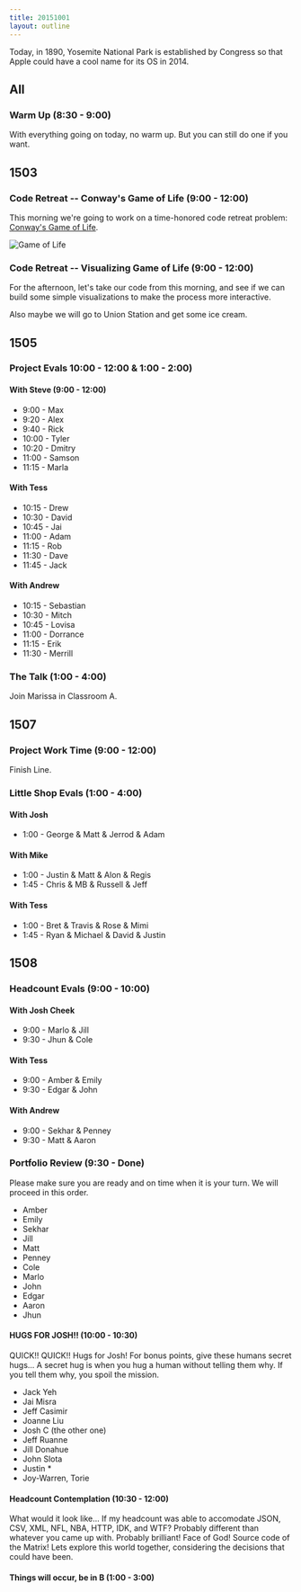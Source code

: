 ```yaml
---
title: 20151001
layout: outline
---
```


Today, in 1890, Yosemite National Park is established by Congress so that Apple could have a cool name for its OS in 2014.

## All

### Warm Up (8:30 - 9:00)

With everything going on today, no warm up. But you can still do one if you want.

## 1503

### Code Retreat -- Conway's Game of Life (9:00 - 12:00)

This morning we're going to work on a time-honored code retreat problem:
[Conway's Game of Life](https://en.wikipedia.org/wiki/Conway%27s_Game_of_Life).

![Game of Life](https://media.giphy.com/media/XwRHJ1eCGLju8/giphy.gif)

### Code Retreat -- Visualizing Game of Life (9:00 - 12:00)

For the afternoon, let's take our code from this morning, and see if
we can build some simple visualizations to make the process more interactive.

Also maybe we will go to Union Station and get some ice cream.

## 1505

### Project Evals 10:00 - 12:00 & 1:00 - 2:00)

#### With Steve (9:00 - 12:00)

* 9:00 - Max
* 9:20 - Alex
* 9:40 - Rick
* 10:00 - Tyler
* 10:20 - Dmitry
* 11:00 - Samson
* 11:15 - Marla

#### With Tess

* 10:15 - Drew
* 10:30 - David
* 10:45 - Jai
* 11:00 - Adam
* 11:15 - Rob
* 11:30 - Dave
* 11:45 - Jack

#### With Andrew

* 10:15 - Sebastian
* 10:30 - Mitch
* 10:45 - Lovisa
* 11:00 - Dorrance
* 11:15 - Erik
* 11:30 - Merrill


### The Talk (1:00 - 4:00)

Join Marissa in Classroom A.


## 1507

### Project Work Time (9:00 - 12:00)

Finish Line.

### Little Shop Evals (1:00 - 4:00)

#### With Josh

* 1:00 - George & Matt & Jerrod & Adam

#### With Mike

* 1:00 - Justin & Matt & Alon & Regis
* 1:45 - Chris & MB & Russell & Jeff

#### With Tess

* 1:00 - Bret & Travis & Rose & Mimi
* 1:45 - Ryan & Michael & David & Justin


## 1508

### Headcount Evals (9:00 - 10:00)

#### With Josh Cheek

* 9:00 - Marlo & Jill
* 9:30 - Jhun & Cole

#### With Tess

* 9:00 - Amber & Emily
* 9:30 - Edgar & John

#### With Andrew

* 9:00 - Sekhar & Penney
* 9:30 - Matt & Aaron

### Portfolio Review (9:30 - Done)

Please make sure you are ready and on time when it is your turn. We will proceed in this order.

* Amber
* Emily
* Sekhar
* Jill
* Matt
* Penney
* Cole
* Marlo
* John
* Edgar
* Aaron
* Jhun

#### HUGS FOR JOSH!! (10:00 - 10:30)

QUICK!! QUICK!! Hugs for Josh!
For bonus points, give these humans secret hugs...
A secret hug is when you hug a human without telling them why.
If you tell them why, you spoil the mission.

* Jack Yeh
* Jai Misra
* Jeff Casimir
* Joanne Liu
* Josh C (the other one)
* Jeff Ruanne
* Jill Donahue
* John Slota
* Justin *
* Joy-Warren, Torie

#### Headcount Contemplation (10:30 - 12:00)

What would it look like...
If my headcount was able to accomodate JSON, CSV, XML, NFL, NBA, HTTP, IDK, and WTF?
Probably different than whatever you came up with.
Probably brilliant! Face of God! Source code of the Matrix!
Lets explore this world together, considering the decisions that could have been.

#### Things will occur, be in B (1:00 - 3:00)


